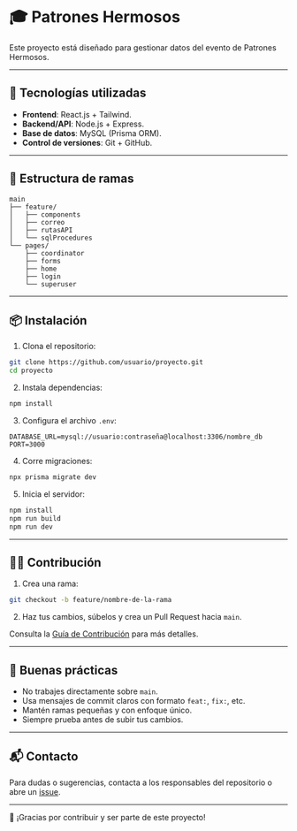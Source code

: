 # 🎓 Patrones Hermosos

Este proyecto está diseñado para gestionar datos del evento de Patrones Hermosos.

---

## 🚀 Tecnologías utilizadas

- **Frontend**: React.js + Tailwind.
- **Backend/API**: Node.js + Express.
- **Base de datos**: MySQL (Prisma ORM).
- **Control de versiones**: Git + GitHub.

---

## 🌿 Estructura de ramas

```plaintext
main
├── feature/
│   ├── components
│   ├── correo
│   ├── rutasAPI
│   └── sqlProcedures
└── pages/
    ├── coordinator
    ├── forms
    ├── home
    ├── login
    └── superuser
```

---

## 📦 Instalación

1. Clona el repositorio:

```bash
git clone https://github.com/usuario/proyecto.git
cd proyecto
```

2. Instala dependencias:

```bash
npm install
```

3. Configura el archivo `.env`:

```env
DATABASE_URL=mysql://usuario:contraseña@localhost:3306/nombre_db
PORT=3000
```

4. Corre migraciones:

```bash
npx prisma migrate dev
```

5. Inicia el servidor:

```bash
npm install
npm run build
npm run dev
```

---

## 🧑‍💻 Contribución

1. Crea una rama:

```bash
git checkout -b feature/nombre-de-la-rama
```

2. Haz tus cambios, súbelos y crea un Pull Request hacia `main`.

Consulta la [Guía de Contribución](./COLABORACIÓN.md) para más detalles.

---

## 🧠 Buenas prácticas

- No trabajes directamente sobre `main`.
- Usa mensajes de commit claros con formato `feat:`, `fix:`, etc.
- Mantén ramas pequeñas y con enfoque único.
- Siempre prueba antes de subir tus cambios.

---

## 📬 Contacto

Para dudas o sugerencias, contacta a los responsables del repositorio o abre un [issue](https://github.com/iiRoy/Patrones-Hermosos/issues).

---
🚀 ¡Gracias por contribuir y ser parte de este proyecto! 